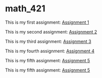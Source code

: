 # math_421

This is my first assignment: [Assignment 1](Assignment1.html)

This is my second assignment: [Assignment 2](assignment2.html)

This is my third assignment: [Assignment 3](assignment3.html) 

This is my fourth assignment: [Assignment 4](assignment4.html)

This is my fifth assignment: [Assignment 5](assignment5_part1.html)

This is my fifth assignment: [Assignment 5](assignment5_part2.html)

